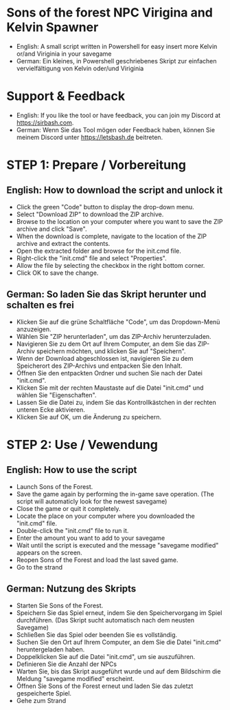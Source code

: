 # Sons of the forest NPC Virigina and Kelvin Spawner
- English: A small script written in Powershell for easy insert more Kelvin or/and Viriginia in your savegame
- German: Ein kleines, in Powershell geschriebenes Skript zur einfachen vervielfältigung von Kelvin oder/und Viriginia

# Support & Feedback
- English: If you like the tool or have feedback, you can join my Discord at https://sirbash.com.
- German: Wenn Sie das Tool mögen oder Feedback haben, können Sie meinem Discord unter https://letsbash.de beitreten.

# STEP 1: Prepare / Vorbereitung
## English: How to download the script and unlock it
- Click the green "Code" button to display the drop-down menu.
- Select "Download ZIP" to download the ZIP archive.
- Browse to the location on your computer where you want to save the ZIP archive and click "Save".
- When the download is complete, navigate to the location of the ZIP archive and extract the contents.
- Open the extracted folder and browse for the init.cmd file.
- Right-click the "init.cmd" file and select "Properties".
- Allow the file by selecting the checkbox in the right bottom corner.
- Click OK to save the change.

## German: So laden Sie das Skript herunter und schalten es frei
- Klicken Sie auf die grüne Schaltfläche "Code", um das Dropdown-Menü anzuzeigen.
- Wählen Sie "ZIP herunterladen", um das ZIP-Archiv herunterzuladen.
- Navigieren Sie zu dem Ort auf Ihrem Computer, an dem Sie das ZIP-Archiv speichern möchten, und klicken Sie auf "Speichern".
- Wenn der Download abgeschlossen ist, navigieren Sie zu dem Speicherort des ZIP-Archivs und entpacken Sie den Inhalt.
- Öffnen Sie den entpackten Ordner und suchen Sie nach der Datei "init.cmd".
- Klicken Sie mit der rechten Maustaste auf die Datei "init.cmd" und wählen Sie "Eigenschaften".
- Lassen Sie die Datei zu, indem Sie das Kontrollkästchen in der rechten unteren Ecke aktivieren.
- Klicken Sie auf OK, um die Änderung zu speichern.

# STEP 2: Use / Vewendung
## English: How to use the script
- Launch Sons of the Forest.
- Save the game again by performing the in-game save operation. (The script will automaticly look for the newest savegame)
- Close the game or quit it completely.
- Locate the place on your computer where you downloaded the "init.cmd" file.
- Double-click the "init.cmd" file to run it.
- Enter the amount you want to add to your savegame
- Wait until the script is executed and the message "savegame modified" appears on the screen.
- Reopen Sons of the Forest and load the last saved game.
- Go to the strand

## German: Nutzung des Skripts
- Starten Sie Sons of the Forest.
- Speichern Sie das Spiel erneut, indem Sie den Speichervorgang im Spiel durchführen. (Das Skript sucht automatisch nach dem neusten Savegame)
- Schließen Sie das Spiel oder beenden Sie es vollständig.
- Suchen Sie den Ort auf Ihrem Computer, an dem Sie die Datei "init.cmd" heruntergeladen haben.
- Doppelklicken Sie auf die Datei "init.cmd", um sie auszuführen.
- Definieren Sie die Anzahl der NPCs
- Warten Sie, bis das Skript ausgeführt wurde und auf dem Bildschirm die Meldung "savegame modified" erscheint.
- Öffnen Sie Sons of the Forest erneut und laden Sie das zuletzt gespeicherte Spiel.
- Gehe zum Strand
